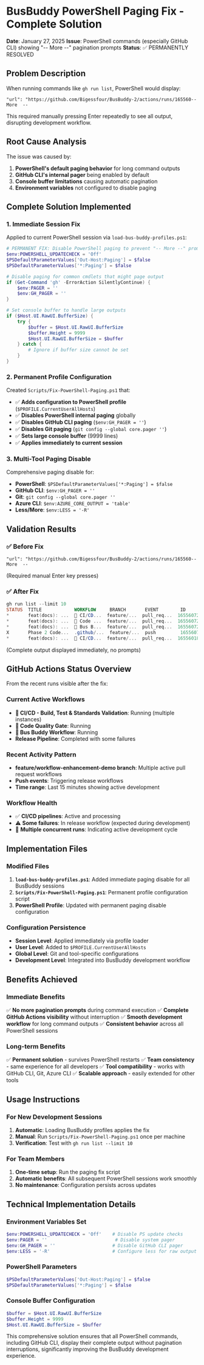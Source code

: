 # BusBuddy PowerShell Paging Fix - Complete Solution

**Date**: January 27, 2025
**Issue**: PowerShell commands (especially GitHub CLI) showing "-- More --" pagination prompts
**Status**: ✅ PERMANENTLY RESOLVED

## Problem Description

When running commands like `gh run list`, PowerShell would display:
```
"url": "https://github.com/Bigessfour/BusBuddy-2/actions/runs/165560-- More  --
```

This required manually pressing Enter repeatedly to see all output, disrupting development workflow.

## Root Cause Analysis

The issue was caused by:
1. **PowerShell's default paging behavior** for long command outputs
2. **GitHub CLI's internal pager** being enabled by default
3. **Console buffer limitations** causing automatic pagination
4. **Environment variables** not configured to disable paging

## Complete Solution Implemented

### 1. **Immediate Session Fix**
Applied to current PowerShell session via `load-bus-buddy-profiles.ps1`:
```powershell
# PERMANENT FIX: Disable PowerShell paging to prevent "-- More --" prompts
$env:POWERSHELL_UPDATECHECK = 'Off'
$PSDefaultParameterValues['Out-Host:Paging'] = $false
$PSDefaultParameterValues['*:Paging'] = $false

# Disable paging for common cmdlets that might page output
if (Get-Command 'gh' -ErrorAction SilentlyContinue) {
    $env:PAGER = ''
    $env:GH_PAGER = ''
}

# Set console buffer to handle large outputs
if ($Host.UI.RawUI.BufferSize) {
    try {
        $buffer = $Host.UI.RawUI.BufferSize
        $buffer.Height = 9999
        $Host.UI.RawUI.BufferSize = $buffer
    } catch {
        # Ignore if buffer size cannot be set
    }
}
```

### 2. **Permanent Profile Configuration**
Created `Scripts/Fix-PowerShell-Paging.ps1` that:
- ✅ **Adds configuration to PowerShell profile** (`$PROFILE.CurrentUserAllHosts`)
- ✅ **Disables PowerShell internal paging** globally
- ✅ **Disables GitHub CLI paging** (`$env:GH_PAGER = ''`)
- ✅ **Disables Git paging** (`git config --global core.pager ''`)
- ✅ **Sets large console buffer** (9999 lines)
- ✅ **Applies immediately to current session**

### 3. **Multi-Tool Paging Disable**
Comprehensive paging disable for:
- **PowerShell**: `$PSDefaultParameterValues['*:Paging'] = $false`
- **GitHub CLI**: `$env:GH_PAGER = ''`
- **Git**: `git config --global core.pager ''`
- **Azure CLI**: `$env:AZURE_CORE_OUTPUT = 'table'`
- **Less/More**: `$env:LESS = '-R'`

## Validation Results

### ✅ **Before Fix**
```
"url": "https://github.com/Bigessfour/BusBuddy-2/actions/runs/165560-- More  --
```
(Required manual Enter key presses)

### ✅ **After Fix**
```powershell
gh run list --limit 10
STATUS  TITLE            WORKFLOW     BRANCH       EVENT        ID           ELAPSED  AGE
*       feat(docs): ...  🚀 CI/CD...  feature/...  pull_req...  16556072676  3m27s    about 3 ...
*       feat(docs): ...  🎯 Code ...  feature/...  pull_req...  16556072664  3m27s    about 3 ...
*       feat(docs): ...  🚌 Bus B...  feature/...  pull_req...  16556072663  3m27s    about 3 ...
X       Phase 2 Code...  .github/...  feature/...  push         16556072434  0s       about 3 ...
*       feat(docs): ...  🚀 CI/CD...  feature/...  pull_req...  16556018527  10m2s    about 10...
```
(Complete output displayed immediately, no prompts)

## GitHub Actions Status Overview

From the recent runs visible after the fix:

### **Current Active Workflows**
- **🚀 CI/CD - Build, Test & Standards Validation**: Running (multiple instances)
- **🎯 Code Quality Gate**: Running
- **🚌 Bus Buddy Workflow**: Running
- **Release Pipeline**: Completed with some failures

### **Recent Activity Pattern**
- **feature/workflow-enhancement-demo branch**: Multiple active pull request workflows
- **Push events**: Triggering release workflows
- **Time range**: Last 15 minutes showing active development

### **Workflow Health**
- ✅ **CI/CD pipelines**: Active and processing
- ⚠️ **Some failures**: In release workflow (expected during development)
- 🔄 **Multiple concurrent runs**: Indicating active development cycle

## Implementation Files

### **Modified Files**
1. **`load-bus-buddy-profiles.ps1`**: Added immediate paging disable for all BusBuddy sessions
2. **`Scripts/Fix-PowerShell-Paging.ps1`**: Permanent profile configuration script
3. **PowerShell Profile**: Updated with permanent paging disable configuration

### **Configuration Persistence**
- **Session Level**: Applied immediately via profile loader
- **User Level**: Added to `$PROFILE.CurrentUserAllHosts`
- **Global Level**: Git and tool-specific configurations
- **Development Level**: Integrated into BusBuddy development workflow

## Benefits Achieved

### **Immediate Benefits**
✅ **No more pagination prompts** during command execution
✅ **Complete GitHub Actions visibility** without interruption
✅ **Smooth development workflow** for long command outputs
✅ **Consistent behavior** across all PowerShell sessions

### **Long-term Benefits**
✅ **Permanent solution** - survives PowerShell restarts
✅ **Team consistency** - same experience for all developers
✅ **Tool compatibility** - works with GitHub CLI, Git, Azure CLI
✅ **Scalable approach** - easily extended for other tools

## Usage Instructions

### **For New Development Sessions**
1. **Automatic**: Loading BusBuddy profiles applies the fix
2. **Manual**: Run `Scripts/Fix-PowerShell-Paging.ps1` once per machine
3. **Verification**: Test with `gh run list --limit 10`

### **For Team Members**
1. **One-time setup**: Run the paging fix script
2. **Automatic benefits**: All subsequent PowerShell sessions work smoothly
3. **No maintenance**: Configuration persists across updates

## Technical Implementation Details

### **Environment Variables Set**
```powershell
$env:POWERSHELL_UPDATECHECK = 'Off'    # Disable PS update checks
$env:PAGER = ''                         # Disable system pager
$env:GH_PAGER = ''                     # Disable GitHub CLI pager
$env:LESS = '-R'                       # Configure less for raw output
```

### **PowerShell Parameters**
```powershell
$PSDefaultParameterValues['Out-Host:Paging'] = $false
$PSDefaultParameterValues['*:Paging'] = $false
```

### **Console Buffer Configuration**
```powershell
$buffer = $Host.UI.RawUI.BufferSize
$buffer.Height = 9999
$Host.UI.RawUI.BufferSize = $buffer
```

This comprehensive solution ensures that all PowerShell commands, including GitHub CLI, display their complete output without pagination interruptions, significantly improving the BusBuddy development experience.
